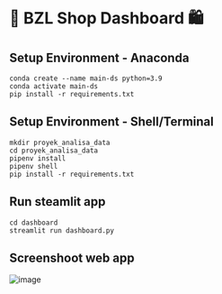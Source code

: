 # 🛒 BZL Shop Dashboard 🛍️

## Setup Environment - Anaconda
```
conda create --name main-ds python=3.9
conda activate main-ds
pip install -r requirements.txt
```

## Setup Environment - Shell/Terminal
```
mkdir proyek_analisa_data
cd proyek_analisa_data
pipenv install
pipenv shell
pip install -r requirements.txt
```

## Run steamlit app
```
cd dashboard
streamlit run dashboard.py
```

## Screenshoot web app
![image](https://github.com/user-attachments/assets/2c3954aa-de48-4112-8269-ca17bcf1fdd6)
